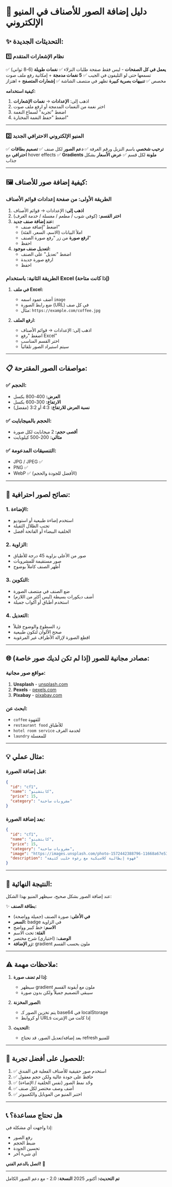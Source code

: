 # 📸 دليل إضافة الصور للأصناف في المنيو الإلكتروني

## ✨ التحديثات الجديدة:

### 1️⃣ **نظام الإشعارات المتقدم**
✅ **يعمل في كل الصفحات** - ليس فقط صفحة طلبات النزلاء
✅ **نغمات طويلة** (6-8 ثواني) تسمعها حتى لو التليفون في الجيب
✅ **5 نغمات مدمجة** + إمكانية رفع ملف صوت مخصص
✅ **تنبيهات بصرية كبيرة** تظهر في منتصف الشاشة
✅ **إشعارات المتصفح** + اهتزاز

**كيفية استخدامه:**
1. اذهب إلى: **الإعدادات** → **نغمات الإشعارات**
2. اختر نغمة من النغمات المدمجة أو ارفع ملف صوت
3. اضغط "تجربة" لسماع النغمة
4. اضغط "حفظ النغمة المختارة"

---

### 2️⃣ **المنيو الإلكتروني الاحترافي الجديد**
✅ **ترحيب شخصي** باسم النزيل ورقم الغرفة
✅ **دعم الصور** لكل صنف
✅ **تصميم بطاقات احترافي** مع hover effects
✅ **Gradients ملونة** لكل قسم
✅ **عرض الأسعار** بشكل جذاب

---

## 🖼️ كيفية إضافة صور للأصناف:

### الطريقة الأولى: من صفحة إعدادات قوائم الأصناف

1. **اذهب إلى:** الإعدادات → قوائم الأصناف
2. **اختر القسم:** (كوفي شوب / مطعم / مغسلة / خدمة الغرف)
3. **عند إضافة صنف جديد:**
   - اضغط "إضافة صنف"
   - املأ البيانات (الاسم، السعر، الفئة)
   - **ارفع صورة** من زر "رفع صورة الصنف"
   - احفظ
4. **لتعديل صنف موجود:**
   - اضغط "تعديل" على الصنف
   - ارفع صورة جديدة
   - احفظ

### الطريقة الثانية: باستخدام Excel (إذا كانت متاحة)

1. **في ملف Excel:**
   - أضف عمود اسمه `image`
   - ضع رابط الصورة (URL) في كل صف
   - مثال: `https://example.com/coffee.jpg`

2. **ارفع الملف:**
   - اذهب إلى: الإعدادات → قوائم الأصناف
   - اضغط "رفع Excel"
   - اختر القسم المناسب
   - سيتم استيراد الصور تلقائياً

---

## 📋 مواصفات الصور المقترحة:

### ✅ الحجم:
- **العرض:** 400-800 بكسل
- **الارتفاع:** 300-600 بكسل
- **نسبة العرض للارتفاع:** 4:3 أو 3:2 (مفضل)

### ✅ الحجم بالميجابايت:
- **أقصى حجم:** 2 ميجابايت لكل صورة
- **مثالي:** 200-500 كيلوبايت

### ✅ التنسيقات المدعومة:
- JPG / JPEG ✅
- PNG ✅
- WebP ✅ (الأفضل للجودة والحجم)

---

## 🎨 نصائح لصور احترافية:

### 1. **الإضاءة:**
- استخدم إضاءة طبيعية أو استوديو
- تجنب الظلال الثقيلة
- الخلفية البيضاء أو الفاتحة أفضل

### 2. **الزاوية:**
- صور من الأعلى بزاوية 45 درجة للأطباق
- صور مستقيمة للمشروبات
- أظهر الصنف كاملاً بوضوح

### 3. **التكوين:**
- ضع الصنف في منتصف الصورة
- أضف ديكورات بسيطة (ليس أكثر من اللازم)
- استخدم أطباق أو أكواب جميلة

### 4. **التعديل:**
- زد السطوع والوضوح قليلاً
- صحح الألوان لتكون طبيعية
- اقطع الصورة لإزالة الأطراف غير المرغوبة

---

## 🌐 مصادر مجانية للصور (إذا لم تكن لديك صور خاصة):

### مواقع صور مجانية:
1. **Unsplash** - [unsplash.com](https://unsplash.com)
2. **Pexels** - [pexels.com](https://pexels.com)
3. **Pixabay** - [pixabay.com](https://pixabay.com)

### ابحث عن:
- `coffee` للقهوة
- `restaurant food` للأطباق
- `hotel room service` لخدمة الغرف
- `laundry` للمغسلة

---

## 💡 مثال عملي:

### قبل إضافة الصورة:
```json
{
  "id": "cf1",
  "name": "كابتشينو",
  "price": 15,
  "category": "مشروبات ساخنة"
}
```

### بعد إضافة الصورة:
```json
{
  "id": "cf1",
  "name": "كابتشينو",
  "price": 15,
  "category": "مشروبات ساخنة",
  "image": "https://images.unsplash.com/photo-1572442388796-11668a67e53d",
  "description": "قهوة إيطالية كلاسيكية مع رغوة حليب كثيفة"
}
```

---

## 🎯 النتيجة النهائية:

عند إضافة الصور بشكل صحيح، سيظهر المنيو بهذا الشكل:

✨ **بطاقة الصنف:**
- **في الأعلى:** صورة الصنف (جميلة وواضحة)
- **السعر:** badge في الزاوية
- **الاسم:** خط كبير وواضح
- **الفئة:** تحت الاسم
- **الوصف:** (اختياري) شرح مختصر
- **زر الإضافة:** gradient ملون بحسب القسم

---

## ⚠️ ملاحظات مهمة:

1. **إذا لم تضف صورة:**
   - سيظهر gradient ملون مع أيقونة القسم
   - سيبقى التصميم جميلاً ولكن بدون صورة

2. **الصور المخزنة:**
   - يتم تخزين الصور كـ base64 في localStorage
   - أو كروابط URLs إذا كانت من الإنترنت

3. **التحديث:**
   - بعد إضافة/تعديل الصور، قد تحتاج refresh للمنيو

---

## 🚀 للحصول على أفضل تجربة:

1. ✅ استخدم صور حقيقية للأصناف الفعلية في الفندق
2. ✅ حافظ على جودة عالية ولكن حجم معقول
3. ✅ وحّد نمط الصور (نفس الخلفية / الإضاءة)
4. ✅ أضف وصف مختصر لكل صنف
5. ✅ اختبر المنيو من الموبايل والكمبيوتر

---

## 📞 هل تحتاج مساعدة؟

إذا واجهت أي مشكلة في:
- رفع الصور
- ضبط الحجم
- تحسين الجودة
- أي شيء آخر

**اتصل بالدعم الفني!** 🔧

---

**تم التحديث:** أكتوبر 2025
**النسخة:** 2.0 - مع دعم الصور الكامل
